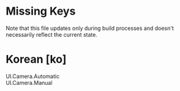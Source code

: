 # Missing Keys
Note that this file updates only during build processes and doesn't necessarily reflect the current state.

# Korean [ko]
UI.Camera.Automatic  
UI.Camera.Manual  

